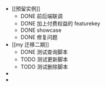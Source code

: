 - [[预留实例]]
	- DONE 前后端联调
	- DONE 加上付费权益的 featurekey
	- DONE showcase
	- DONE 修复问题
- [[my 迁移二期]]
	- DONE 测试查询脚本
	- TODO 测试更新脚本
	- TODO 测试删除脚本
-
-